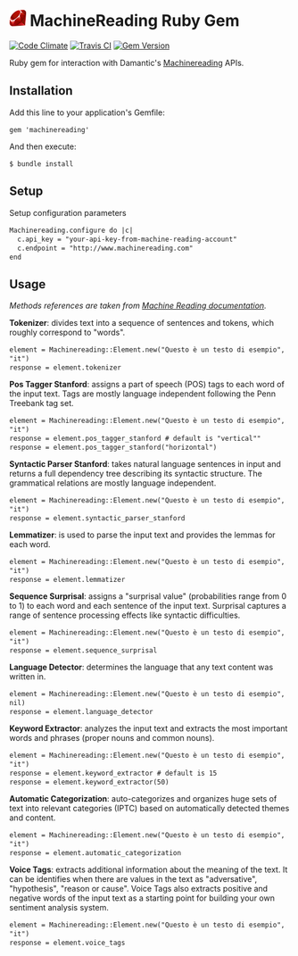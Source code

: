 # [![Ruby Gem Icon](https://raw.githubusercontent.com/zenkay/machinereading-ruby/master/rubygem.png)](https://rubygems.org/gems/machinereading) MachineReading Ruby Gem

[![Code Climate](https://codeclimate.com/github/zenkay/machinereading-ruby/badges/gpa.svg)](https://codeclimate.com/github/zenkay/machinereading-ruby) [![Travis CI](https://travis-ci.org/zenkay/machinereading-ruby.svg?branch=master)](https://travis-ci.org/zenkay/machinereading-ruby) [![Gem Version](https://badge.fury.io/rb/machinereading.svg)](http://badge.fury.io/rb/machinereading)

Ruby gem for interaction with Damantic's [Machinereading](http://www.machinereading.com) APIs.

## Installation

Add this line to your application's Gemfile:

```
gem 'machinereading'
```

And then execute:

```
$ bundle install
```

## Setup

Setup configuration parameters

```
Machinereading.configure do |c|
  c.api_key = "your-api-key-from-machine-reading-account"
  c.endpoint = "http://www.machinereading.com"
end
```

## Usage

_Methods references are taken from [Machine Reading documentation](http://www.machinereading.com/documentation)._

**Tokenizer**: divides text into a sequence of sentences and tokens, which roughly correspond to "words".

```
element = Machinereading::Element.new("Questo è un testo di esempio", "it")
response = element.tokenizer
```

**Pos Tagger Stanford**: assigns a part of speech (POS) tags to each word of the input text. Tags are mostly language independent following the Penn Treebank tag set.

```
element = Machinereading::Element.new("Questo è un testo di esempio", "it")
response = element.pos_tagger_stanford # default is "vertical""
response = element.pos_tagger_stanford("horizontal")
```

**Syntactic Parser Stanford**: takes natural language sentences in input and returns a full dependency tree describing its syntactic structure. The grammatical relations are mostly language independent.

```
element = Machinereading::Element.new("Questo è un testo di esempio", "it")
response = element.syntactic_parser_stanford
```

**Lemmatizer**: is used to parse the input text and provides the lemmas for each word.

```
element = Machinereading::Element.new("Questo è un testo di esempio", "it")
response = element.lemmatizer
```

**Sequence Surprisal**: assigns a "surprisal value" (probabilities range from 0 to 1) to each word and each sentence of the input text. Surprisal captures a range of sentence processing effects like syntactic difficulties.

```
element = Machinereading::Element.new("Questo è un testo di esempio", "it")
response = element.sequence_surprisal
```

**Language Detector**: determines the language that any text content was written in.

```
element = Machinereading::Element.new("Questo è un testo di esempio", nil)
response = element.language_detector
```

**Keyword Extractor**: analyzes the input text and extracts the most important words and phrases (proper nouns and common nouns).

```
element = Machinereading::Element.new("Questo è un testo di esempio", "it")
response = element.keyword_extractor # default is 15
response = element.keyword_extractor(50)
```

**Automatic Categorization**: auto-categorizes and organizes huge sets of text into relevant categories (IPTC) based on automatically detected themes and content.

```
element = Machinereading::Element.new("Questo è un testo di esempio", "it")
response = element.automatic_categorization
```

**Voice Tags**: extracts additional information about the meaning of the text. It can be identifies when there are values in the text as "adversative", "hypothesis", "reason or cause". Voice Tags also extracts positive and negative words of the input text as a starting point for building your own sentiment analysis system.

```
element = Machinereading::Element.new("Questo è un testo di esempio", "it")
response = element.voice_tags
```



